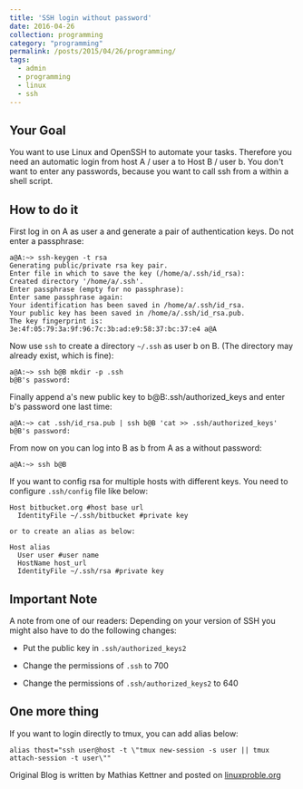 ```yaml
---
title: 'SSH login without password'
date: 2016-04-26
collection: programming
category: "programming"
permalink: /posts/2015/04/26/programming/
tags:
  - admin
  - programming
  - linux
  - ssh
---
```


Your Goal
---

You want to use Linux and OpenSSH to automate your tasks. Therefore you need an automatic login from host A / user a to Host B / user b. You don't want to enter any passwords, because you want to call ssh from a within a shell script.

How to do it
---

First log in on A as user a and generate a pair of authentication keys. Do not enter a passphrase:

	a@A:~> ssh-keygen -t rsa
	Generating public/private rsa key pair.
	Enter file in which to save the key (/home/a/.ssh/id_rsa): 
	Created directory '/home/a/.ssh'.
	Enter passphrase (empty for no passphrase): 
	Enter same passphrase again: 
	Your identification has been saved in /home/a/.ssh/id_rsa.
	Your public key has been saved in /home/a/.ssh/id_rsa.pub.
	The key fingerprint is:
	3e:4f:05:79:3a:9f:96:7c:3b:ad:e9:58:37:bc:37:e4 a@A
	
Now use `ssh` to create a directory `~/.ssh` as user b on B. (The directory may already exist, which is fine):

	a@A:~> ssh b@B mkdir -p .ssh
	b@B's password: 
	
Finally append a's new public key to b@B:.ssh/authorized_keys and enter b's password one last time:

	a@A:~> cat .ssh/id_rsa.pub | ssh b@B 'cat >> .ssh/authorized_keys'
	b@B's password: 
	
From now on you can log into B as b from A as a without password:

	a@A:~> ssh b@B
	
	
If you want to config rsa for multiple hosts with different keys. You need to configure `.ssh/config` file like below:

	Host bitbucket.org #host base url
	  IdentityFile ~/.ssh/bitbucket #private key
	
	or to create an alias as below:
	
	Host alias
	  User user #user name
	  HostName host_url
	  IdentityFile ~/.ssh/rsa #private key
	
Important Note
---

A note from one of our readers: Depending on your version of SSH you might also have to do the following changes:

* Put the public key in `.ssh/authorized_keys2`

* Change the permissions of `.ssh` to 700

* Change the permissions of `.ssh/authorized_keys2` to 640

One more thing
---
If you want to login directly to tmux, you can add alias below:

	alias thost="ssh user@host -t \"tmux new-session -s user || tmux attach-session -t user\""



Original Blog is written by Mathias Kettner and posted on [linuxproble.org](http://www.linuxproblem.org/art_9.html)
